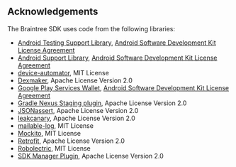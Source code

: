 Acknowledgements
----------------

The Braintree SDK uses code from the following libraries:

 * [Android Testing Support Library](https://google.github.io/android-testing-support-library/), [Android Software Development Kit License Agreement](http://developer.android.com/sdk/terms.html)
 * [Android Support Library](http://developer.android.com/tools/support-library/index.html), [Android Software Development Kit License Agreement](http://developer.android.com/sdk/terms.html)
 * [device-automator](https://github.com/lkorth/device-automator), MIT License
 * [Dexmaker](https://github.com/crittercism/dexmaker), Apache License Version 2.0
 * [Google Play Services Wallet](https://developers.google.com/android/guides/overview), [Android Software Development Kit License Agreement](http://developer.android.com/sdk/terms.html)
 * [Gradle Nexus Staging plugin](https://github.com/Codearte/gradle-nexus-staging-plugin), Apache License Version 2.0
 * [JSONassert](https://github.com/skyscreamer/JSONassert), Apache License Version 2.0
 * [leakcanary](https://github.com/square/leakcanary), Apache License Version 2.0
 * [mailable-log](https://github.com/lkorth/mailable-log), MIT License
 * [Mockito](https://github.com/mockito/mockito), MIT License
 * [Retrofit](https://github.com/square/retrofit), Apache License Version 2.0
 * [Robolectric](https://github.com/robolectric/robolectric), MIT License
 * [SDK Manager Plugin](https://github.com/JakeWharton/sdk-manager-plugin), Apache License Version 2.0
